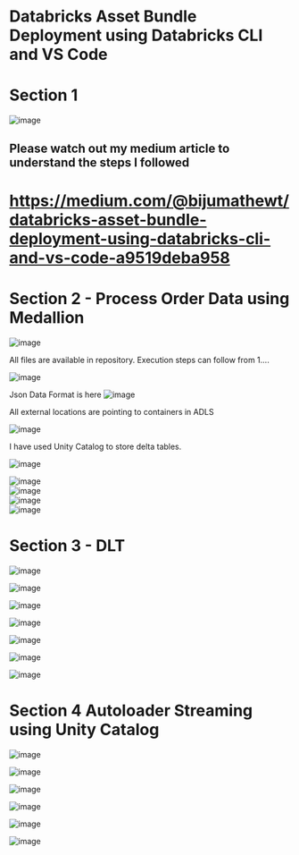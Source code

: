 
# Databricks Asset Bundle Deployment using Databricks CLI and VS Code
# Section 1
![image](https://github.com/user-attachments/assets/88534ff2-ce48-4328-9190-493ab2a0f969)

Please watch out my medium article to understand the steps I followed
---------------------------------------------------------------------------------------------------------------------



# https://medium.com/@bijumathewt/databricks-asset-bundle-deployment-using-databricks-cli-and-vs-code-a9519deba958  

# Section 2  - Process Order Data using Medallion 

![image](https://github.com/user-attachments/assets/08a253cc-2edc-4f9f-8a57-d15ada6a2b23)


All files are available in repository. Execution steps can follow from 1....

![image](https://github.com/user-attachments/assets/fd8e1eaf-c8c6-466c-bc8a-35c260433d4a)   


Json Data Format is here  ![image](https://github.com/user-attachments/assets/52da1e36-5261-40d0-ac14-64def1d2e655)




All external locations are pointing to containers in ADLS  

![image](https://github.com/user-attachments/assets/5fd7f3af-a474-4907-836c-b33699b90200)


I have used Unity Catalog to store delta tables.    

![image](https://github.com/user-attachments/assets/53bca8b1-e034-473b-8bb6-ddda84c5b27e)


![image](https://github.com/user-attachments/assets/31220aa6-2ad8-47a3-8175-9bf9cd933a6e)  
![image](https://github.com/user-attachments/assets/43e4a029-7aaa-4874-bca0-bfde57f7f784)  
![image](https://github.com/user-attachments/assets/ec1a16c8-1428-45ee-bd39-a48ef29aea75)  
![image](https://github.com/user-attachments/assets/631f97ae-370a-4c9a-968c-b0d529f91722)  







  


# Section 3 - DLT
![image](https://github.com/user-attachments/assets/83a3675c-9daf-4082-b730-860ebf107606)


![image](https://github.com/user-attachments/assets/2cb5a6f2-e6ed-404e-bea7-0f42bc1fae5e)


![image](https://github.com/user-attachments/assets/b65a75a1-d5fa-447d-9f88-bba0215f47ef)


![image](https://github.com/user-attachments/assets/1b8296df-8a15-41fb-aec6-f90c9ca4db63)


![image](https://github.com/user-attachments/assets/a9a4d24a-697f-45cc-8358-b5e0ba4f4c8c)


![image](https://github.com/user-attachments/assets/0ad38d88-3229-4d3f-b064-ddbcf355bdf3)

![image](https://github.com/user-attachments/assets/142b1326-8a24-4c43-94ba-b0b1334a0a5d)


# Section 4 Autoloader Streaming using Unity Catalog

![image](https://github.com/user-attachments/assets/6fdde8c7-bd43-4508-86d8-3aa097541a55)


![image](https://github.com/user-attachments/assets/a3434da9-f590-4393-a42a-61d3f4db162f)   


![image](https://github.com/user-attachments/assets/1f634353-963c-41c0-9acd-2ea538562500)  


![image](https://github.com/user-attachments/assets/95669e9c-cb94-499f-a881-34d75ff0e54d)


![image](https://github.com/user-attachments/assets/38a28df9-5551-4ed9-bd93-4972c39c80cb)


![image](https://github.com/user-attachments/assets/19cbe31b-c5f2-4a00-b2fc-d2e394e6a4c3)


